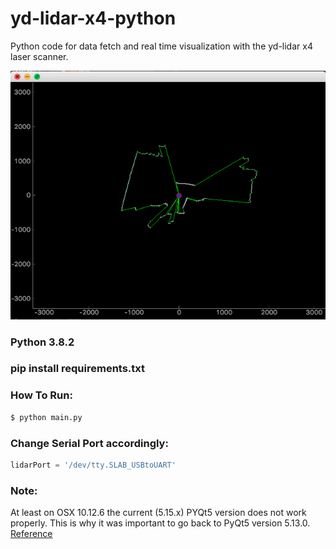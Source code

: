 
# yd-lidar-x4-python
Python code for data fetch and real time visualization with the yd-lidar x4 laser scanner.

![Screenshot visualization](/doku/real_time_plot.png)

### Python 3.8.2
### pip install requirements.txt

### How To Run:
```sh
$ python main.py
```

### Change Serial Port accordingly:
```python
lidarPort = '/dev/tty.SLAB_USBtoUART'
```

### Note:
At least on OSX 10.12.6 the current (5.15.x) PYQt5 version does not work properly. This is why it was important to go back to PyQt5 version 5.13.0. [Reference](https://forum.qt.io/topic/103273/error-in-my-first-qt5-program)

